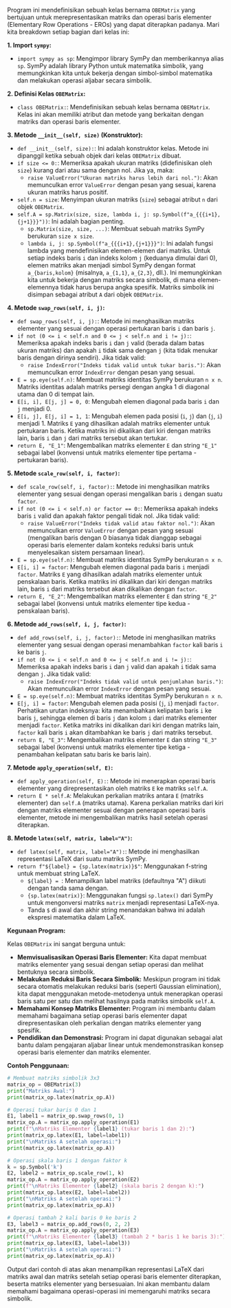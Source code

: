 Program ini mendefinisikan sebuah kelas bernama `OBEMatrix` yang bertujuan untuk merepresentasikan matriks dan operasi baris elementer (Elementary Row Operations - EROs) yang dapat diterapkan padanya. Mari kita breakdown setiap bagian dari kelas ini:

**1. Import `sympy`:**
   - `import sympy as sp`: Mengimpor library SymPy dan memberikannya alias `sp`. SymPy adalah library Python untuk matematika simbolik, yang memungkinkan kita untuk bekerja dengan simbol-simbol matematika dan melakukan operasi aljabar secara simbolik.

**2. Definisi Kelas `OBEMatrix`:**
   - `class OBEMatrix:`: Mendefinisikan sebuah kelas bernama `OBEMatrix`. Kelas ini akan memiliki atribut dan metode yang berkaitan dengan matriks dan operasi baris elementer.

**3. Metode `__init__(self, size)` (Konstruktor):**
   - `def __init__(self, size):`: Ini adalah konstruktor kelas. Metode ini dipanggil ketika sebuah objek dari kelas `OBEMatrix` dibuat.
   - `if size <= 0:`: Memeriksa apakah ukuran matriks (didefinisikan oleh `size`) kurang dari atau sama dengan nol. Jika ya, maka:
     - `raise ValueError("Ukuran matriks harus lebih dari nol.")`: Akan memunculkan error `ValueError` dengan pesan yang sesuai, karena ukuran matriks harus positif.
   - `self.n = size`: Menyimpan ukuran matriks (`size`) sebagai atribut `n` dari objek `OBEMatrix`.
   - `self.A = sp.Matrix(size, size, lambda i, j: sp.Symbol(f"a_{{{i+1},{j+1}}}"))`: Ini adalah bagian penting.
     - `sp.Matrix(size, size, ...)`: Membuat sebuah matriks SymPy berukuran `size x size`.
     - `lambda i, j: sp.Symbol(f"a_{{{i+1},{j+1}}}")`: Ini adalah fungsi lambda yang mendefinisikan elemen-elemen dari matriks. Untuk setiap indeks baris `i` dan indeks kolom `j` (keduanya dimulai dari 0), elemen matriks akan menjadi simbol SymPy dengan format `a_{baris,kolom}` (misalnya, `a_{1,1}`, `a_{2,3}`, dll.). Ini memungkinkan kita untuk bekerja dengan matriks secara simbolik, di mana elemen-elemennya tidak harus berupa angka spesifik. Matriks simbolik ini disimpan sebagai atribut `A` dari objek `OBEMatrix`.

**4. Metode `swap_rows(self, i, j)`:**
   - `def swap_rows(self, i, j):`: Metode ini menghasilkan matriks elementer yang sesuai dengan operasi pertukaran baris `i` dan baris `j`.
   - `if not (0 <= i < self.n and 0 <= j < self.n and i != j):`: Memeriksa apakah indeks baris `i` dan `j` valid (berada dalam batas ukuran matriks) dan apakah `i` tidak sama dengan `j` (kita tidak menukar baris dengan dirinya sendiri). Jika tidak valid:
     - `raise IndexError("Indeks tidak valid untuk tukar baris.")`: Akan memunculkan error `IndexError` dengan pesan yang sesuai.
   - `E = sp.eye(self.n)`: Membuat matriks identitas SymPy berukuran `n x n`. Matriks identitas adalah matriks persegi dengan angka 1 di diagonal utama dan 0 di tempat lain.
   - `E[i, i], E[j, j] = 0, 0`: Mengubah elemen diagonal pada baris `i` dan `j` menjadi 0.
   - `E[i, j], E[j, i] = 1, 1`: Mengubah elemen pada posisi (`i`, `j`) dan (`j`, `i`) menjadi 1. Matriks `E` yang dihasilkan adalah matriks elementer untuk pertukaran baris. Ketika matriks ini dikalikan dari kiri dengan matriks lain, baris `i` dan `j` dari matriks tersebut akan tertukar.
   - `return E, "E_1"`: Mengembalikan matriks elementer `E` dan string `"E_1"` sebagai label (konvensi untuk matriks elementer tipe pertama - pertukaran baris).

**5. Metode `scale_row(self, i, factor)`:**
   - `def scale_row(self, i, factor):`: Metode ini menghasilkan matriks elementer yang sesuai dengan operasi mengalikan baris `i` dengan suatu `factor`.
   - `if not (0 <= i < self.n) or factor == 0:`: Memeriksa apakah indeks baris `i` valid dan apakah faktor pengali tidak nol. Jika tidak valid:
     - `raise ValueError("Indeks tidak valid atau faktor nol.")`: Akan memunculkan error `ValueError` dengan pesan yang sesuai (mengalikan baris dengan 0 biasanya tidak dianggap sebagai operasi baris elementer dalam konteks reduksi baris untuk menyelesaikan sistem persamaan linear).
   - `E = sp.eye(self.n)`: Membuat matriks identitas SymPy berukuran `n x n`.
   - `E[i, i] = factor`: Mengubah elemen diagonal pada baris `i` menjadi `factor`. Matriks `E` yang dihasilkan adalah matriks elementer untuk penskalaan baris. Ketika matriks ini dikalikan dari kiri dengan matriks lain, baris `i` dari matriks tersebut akan dikalikan dengan `factor`.
   - `return E, "E_2"`: Mengembalikan matriks elementer `E` dan string `"E_2"` sebagai label (konvensi untuk matriks elementer tipe kedua - penskalaan baris).

**6. Metode `add_rows(self, i, j, factor)`:**
   - `def add_rows(self, i, j, factor):`: Metode ini menghasilkan matriks elementer yang sesuai dengan operasi menambahkan `factor` kali baris `i` ke baris `j`.
   - `if not (0 <= i < self.n and 0 <= j < self.n and i != j):`: Memeriksa apakah indeks baris `i` dan `j` valid dan apakah `i` tidak sama dengan `j`. Jika tidak valid:
     - `raise IndexError("Indeks tidak valid untuk penjumlahan baris.")`: Akan memunculkan error `IndexError` dengan pesan yang sesuai.
   - `E = sp.eye(self.n)`: Membuat matriks identitas SymPy berukuran `n x n`.
   - `E[j, i] = factor`: Mengubah elemen pada posisi (`j`, `i`) menjadi `factor`. Perhatikan urutan indeksnya: kita menambahkan kelipatan baris `i` ke baris `j`, sehingga elemen di baris `j` dan kolom `i` dari matriks elementer menjadi `factor`. Ketika matriks ini dikalikan dari kiri dengan matriks lain, `factor` kali baris `i` akan ditambahkan ke baris `j` dari matriks tersebut.
   - `return E, "E_3"`: Mengembalikan matriks elementer `E` dan string `"E_3"` sebagai label (konvensi untuk matriks elementer tipe ketiga - penambahan kelipatan satu baris ke baris lain).

**7. Metode `apply_operation(self, E)`:**
   - `def apply_operation(self, E):`: Metode ini menerapkan operasi baris elementer yang direpresentasikan oleh matriks `E` ke matriks `self.A`.
   - `return E * self.A`: Melakukan perkalian matriks antara `E` (matriks elementer) dan `self.A` (matriks utama). Karena perkalian matriks dari kiri dengan matriks elementer sesuai dengan penerapan operasi baris elementer, metode ini mengembalikan matriks hasil setelah operasi diterapkan.

**8. Metode `latex(self, matrix, label="A")`:**
   - `def latex(self, matrix, label="A"):`: Metode ini menghasilkan representasi LaTeX dari suatu matriks SymPy.
   - `return f"${label} = {sp.latex(matrix)}$"`: Menggunakan f-string untuk membuat string LaTeX.
     - `${label} = `: Menampilkan label matriks (defaultnya "A") diikuti dengan tanda sama dengan.
     - `{sp.latex(matrix)}`: Menggunakan fungsi `sp.latex()` dari SymPy untuk mengonversi matriks `matrix` menjadi representasi LaTeX-nya.
     - Tanda `$` di awal dan akhir string menandakan bahwa ini adalah ekspresi matematika dalam LaTeX.

**Kegunaan Program:**

Kelas `OBEMatrix` ini sangat berguna untuk:

- **Memvisualisasikan Operasi Baris Elementer:** Kita dapat membuat matriks elementer yang sesuai dengan setiap operasi dan melihat bentuknya secara simbolik.
- **Melakukan Reduksi Baris Secara Simbolik:** Meskipun program ini tidak secara otomatis melakukan reduksi baris (seperti Gaussian elimination), kita dapat menggunakan metode-metodenya untuk menerapkan operasi baris satu per satu dan melihat hasilnya pada matriks simbolik `self.A`.
- **Memahami Konsep Matriks Elementer:** Program ini membantu dalam memahami bagaimana setiap operasi baris elementer dapat direpresentasikan oleh perkalian dengan matriks elementer yang spesifik.
- **Pendidikan dan Demonstrasi:** Program ini dapat digunakan sebagai alat bantu dalam pengajaran aljabar linear untuk mendemonstrasikan konsep operasi baris elementer dan matriks elementer.

**Contoh Penggunaan:**

```python
# Membuat matriks simbolik 3x3
matrix_op = OBEMatrix(3)
print("Matriks Awal:")
print(matrix_op.latex(matrix_op.A))

# Operasi tukar baris 0 dan 1
E1, label1 = matrix_op.swap_rows(0, 1)
matrix_op.A = matrix_op.apply_operation(E1)
print(f"\nMatriks Elementer {label1} (tukar baris 1 dan 2):")
print(matrix_op.latex(E1, label=label1))
print("\nMatriks A setelah operasi:")
print(matrix_op.latex(matrix_op.A))

# Operasi skala baris 1 dengan faktor k
k = sp.Symbol('k')
E2, label2 = matrix_op.scale_row(1, k)
matrix_op.A = matrix_op.apply_operation(E2)
print(f"\nMatriks Elementer {label2} (skala baris 2 dengan k):")
print(matrix_op.latex(E2, label=label2))
print("\nMatriks A setelah operasi:")
print(matrix_op.latex(matrix_op.A))

# Operasi tambah 2 kali baris 0 ke baris 2
E3, label3 = matrix_op.add_rows(0, 2, 2)
matrix_op.A = matrix_op.apply_operation(E3)
print(f"\nMatriks Elementer {label3} (tambah 2 * baris 1 ke baris 3):")
print(matrix_op.latex(E3, label=label3))
print("\nMatriks A setelah operasi:")
print(matrix_op.latex(matrix_op.A))
```

Output dari contoh di atas akan menampilkan representasi LaTeX dari matriks awal dan matriks setelah setiap operasi baris elementer diterapkan, beserta matriks elementer yang bersesuaian. Ini akan membantu dalam memahami bagaimana operasi-operasi ini memengaruhi matriks secara simbolik.
